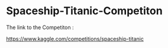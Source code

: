 # Spaceship-Titanic-Competiton

The link to the Competiton :

https://www.kaggle.com/competitions/spaceship-titanic